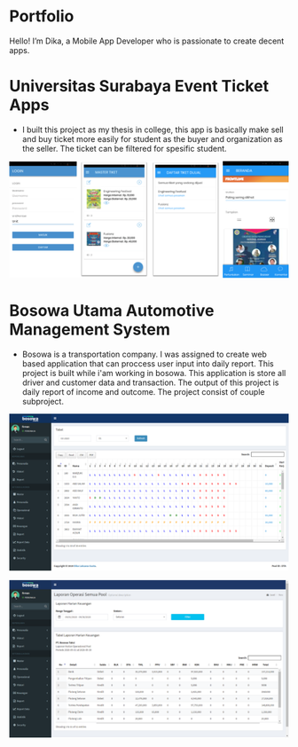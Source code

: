 # Portfolio
Hello! I’m Dika, a Mobile App Developer who is passionate
to create decent apps.




# Universitas Surabaya Event Ticket Apps
* I built this project as my thesis in college, this app is basically make sell and buy ticket more easily for student as the buyer and organization as the seller. The ticket can be filtered for spesific student.

![](/images/UbayaTiketApps.png)




# Bosowa Utama Automotive Management System
* Bosowa is a transportation company. I was assigned to create web based application that can proccess user input into daily report. This project is built while i'am working in bosowa. This application is store all driver and customer data and transaction. The output of this project is daily report of income and outcome. The project consist of couple subproject.

![](/images/BosowaApps1.png)

![](/images/BosowaApps2.png)

